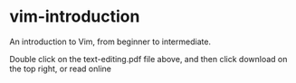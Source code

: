 # vim-introduction
An introduction to Vim, from beginner to intermediate.

Double click on the text-editing.pdf file above, and then
click download on the top right, or read online
